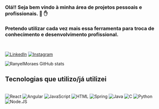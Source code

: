 ### Olá!! Seja bem vindo à minha área de projetos pessoais e profissionais. 👋 ✋

### Pretendo utilizar cada vez mais essa ferramenta para troca de conhecimento e desenvolvimento profissional.
<br/>

[![LinkedIn](https://img.shields.io/badge/LinkedIn-0077B5?style=for-the-badge&logo=linkedin&logoColor=white
)](https://www.linkedin.com/in/ranyelmoraes/)
[![Instagram](https://img.shields.io/badge/Instagram-E4405F?style=for-the-badge&logo=instagram&logoColor=white
)](https://www.instagram.com/ranyelmoraes)

![RanyelMoraes GitHub stats](https://github-readme-stats.vercel.app/api?username=ranyelmoraes&show_icons=true&theme=dracula)

## Tecnologias que utilizo/já utilizei

<div style="display: inline_block"><br/> 
    <img align="center" alt="React" src="https://img.shields.io/badge/React-20232A?style=for-the-badge&logo=react&logoColor=61DAFB">
    <img align="center" alt="Angular" src="https://img.shields.io/badge/Angular-DD0031?style=for-the-badge&logo=angular&logoColor=white">
    <img align="center" alt="JavaScript" src="https://img.shields.io/badge/JavaScript-F7DF1E?style=for-the-badge&logo=javascript&logoColor=black"> 
    <img align="center" alt="HTML" src="https://img.shields.io/badge/HTML5-E34F26?style=for-the-badge&logo=html5&logoColor=white">
    <img align="center" alt="Spring" src="https://img.shields.io/badge/Spring-6DB33F?style=for-the-badge&logo=spring&logoColor=white">
    <img align="center" alt="Java" src="https://img.shields.io/badge/Java-ED8B00?style=for-the-badge&logo=openjdk&logoColor=black">
    <img align="center" alt="C" src="https://img.shields.io/badge/C-00599C?style=for-the-badge&logo=c&logoColor=white">    
    <img align="center" alt="Python" src="https://img.shields.io/badge/Python-14354C?style=for-the-badge&logo=python&logoColor=white">
    <img align="center" alt="Node.JS" src="https://img.shields.io/badge/Node.js-43853D?style=for-the-badge&logo=node.js&logoColor=white"> 
</div>

